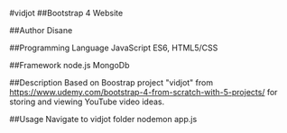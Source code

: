 #vidjot
##Bootstrap 4 Website

##Author
Disane

##Programming Language
JavaScript ES6, HTML5/CSS

##Framework
node.js
MongoDb

##Description
Based on Boostrap project "vidjot" from
https://www.udemy.com/bootstrap-4-from-scratch-with-5-projects/
for storing and viewing YouTube video ideas.

##Usage
Navigate to vidjot folder
nodemon app.js
